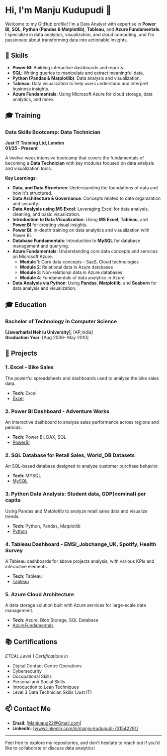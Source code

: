 # Hi, I'm Manju Kudupudi 👋

Welcome to my GitHub profile! I'm a Data Analyst with expertise in **Power BI**, **SQL**, **Python (Pandas & Matplotlib)**, **Tableau**, and **Azure Fundamentals**. I specialize in data analytics, visualization, and cloud computing, and I'm passionate about transforming data into actionable insights.

## 📌 Skills

- **Power BI**: Building interactive dashboards and reports.
- **SQL**: Writing queries to manipulate and extract meaningful data.
- **Python (Pandas & Matplotlib)**: Data analysis and visualization.
- **Tableau**: Data visualization to help users understand and interpret business insights.
- **Azure Fundamentals**: Using Microsoft Azure for cloud storage, data analytics, and more.

 ## 🎓 Training

### **Data Skills Bootcamp: Data Technician**
**Just IT Training Ltd, London**  
**01/25 - Present**

A twelve-week intensive bootcamp that covers the fundamentals of becoming a **Data Technician** with key modules focused on data analysis and visualization tools.

**Key Learnings**:
- **Data, and Data Structures**: Understanding the foundations of data and how it's structured.
- **Data Architecture & Governance**: Concepts related to data organization and security.
- **Data Analysis using MS Excel**: Leveraging Excel for data analysis, cleaning, and basic visualization.
- **Introduction to Data Visualization**: Using **MS Excel**, **Tableau**, and **Power BI** for creating visual insights.
- **Power BI**: In-depth training on data analytics and visualization with Power BI.
- **Database Fundamentals**: Introduction to **MySQL** for database management and querying.
- **Azure Fundamentals**: Understanding core data concepts and services on Microsoft Azure.
  - **Module 1**: Core data concepts - SaaS, Cloud technologies
  - **Module 2**: Relational data in Azure databases
  - **Module 3**: Non-relational data in Azure databases
  - **Module 4**: Fundamentals of data analytics in Azure
- **Data Analysis via Python**: Using **Pandas**, **Matplotlib**, and **Seaborn** for data analysis and visualization.

## 🎓 Education

### **Bachelor of Technology in Computer Science**
**[Jawarharlal Nehru University]**, [AP,India]  
**Graduation Year**: [Aug 2006- May 2010]

## 🚀 Projects

### 1. **Excel - Bike Sales**
The powerful spreadsheets and dashboards used to analyse the bike sales data.
- **Tech**: Excel
- [Excel](Manjukudup)


### 2. **Power BI Dashboard - Adventure Works**
An interactive dashboard to analyze sales performance across regions and periods.  
- **Tech**: Power BI, DAX, SQL  
- [PowerBI](Manjukudup)

### 2. **SQL Database for Retail Sales, World_DB Datasets**
An SQL-based database designed to analyze customer purchase behavior.  
- **Tech**: MYSQL 
- [MySQL](Manjukudup)

### 3. **Python Data Analysis: Student data, GDP(nominal) per capita**
Using Pandas and Matplotlib to analyze retail sales data and visualize trends.  
- **Tech**: Python, Pandas, Matplotlib  
- [Python](Manjukudup)

### 4. **Tableau Dashboard - EMSI_Jobchange_UK, Spotify, Health Survey**
A Tableau dashboards for above projects analysis, with various KPIs and interactive elements.  
- **Tech**: Tableau  
- [Tableau](Manjukudup)

### 5. **Azure Cloud Architecture**
A data storage solution built with Azure services for large-scale data management.  
- **Tech**: Azure, Blob Storage, SQL Database  
- [AzureFundamentals](Manjukudup)


## 📚 Certifications

*ETCAL Level 1 Certifications in*
- Digital Contact Centre Operations
- Cybersecurity
- Occupational Skills
- Personal and Social Skills
- Introduction to Lean Techniques
- Level 3 Data Technician Skills (Just IT)

## 📫 Contact Me

- **Email**: [Manjuaug22@Gmail.com]
- **LinkedIn**: [www.linkedin.com/in/manju-kudupudi-731542291]

---

Feel free to explore my repositories, and don't hesitate to reach out if you'd like to collaborate or discuss data analytics!

